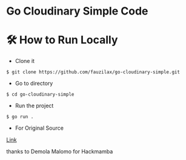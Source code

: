 # Go Cloudinary Simple Code

# 🛠️ How to Run Locally

- Clone it

```
$ git clone https://github.com/fauzilax/go-cloudinary-simple.git
```

- Go to directory

```
$ cd go-cloudinary-simple
```
- Run the project
```
$ go run .
```
- For Original Source

<a href="https://dev.to/hackmamba/robust-media-upload-with-golang-and-cloudinary-echo-version-5cd8" >Link</a>

thanks to Demola Malomo for Hackmamba
